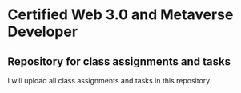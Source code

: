 # Certified Web 3.0 and Metaverse Developer
## Repository for class assignments and tasks
I will upload all class assignments and tasks in this repository. 
